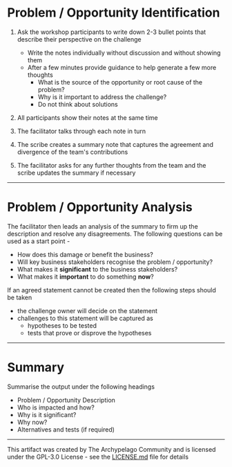 # Problem / Opportunity Identification

1. Ask the workshop participants to write down 2-3 bullet points that describe their perspective on the challenge

    - Write the notes individually without discussion and without showing them
    - After a few minutes provide guidance to help generate a few more thoughts
        - What is the source of the opportunity or root cause of the problem?
        - Why is it important to address the challenge?
        - Do not think about solutions

1. All participants show their notes at the same time
1. The facilitator talks through each note in turn
3. The scribe creates a summary note that captures the agreement and divergence of the team's contributions
4. The facilitator asks for any further thoughts from the team and the scribe updates the summary if necessary

---

# Problem / Opportunity Analysis

The facilitator then leads an analysis of the summary to firm up the  description and resolve any disagreements. The following questions can be used as a start point -

- How does this damage or benefit the business?​
- Will key business stakeholders recognise the problem / opportunity?
- What makes it **significant**​ to the business stakeholders?
- What makes it **important** to do something **now**?​

If an agreed statement cannot be created then the following steps should be taken

- the challenge owner will decide on the statement
- challenges to this statement will be captured as
   - hypotheses to be tested
   - tests that prove or disprove the hypotheses

---

# Summary

Summarise the output under the following headings

- Problem / Opportunity Description
- Who is impacted and how?
- Why is it significant?
- Why now?
- Alternatives and tests (if required)

---

This artifact was created by The Archypelago Community and is licensed under the GPL-3.0 License - see the [LICENSE.md](https://github.com/Open-Archypelago/Archypelago/blob/main/LICENSE) file for details
